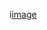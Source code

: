 i[image](https://github.com/yangchuanyu0129/yangchuanyu20182155006.github.io/blob/README.md/yonglitu.png.png)